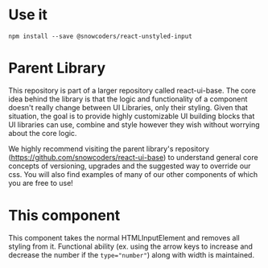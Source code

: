 # Use it
`npm install --save @snowcoders/react-unstyled-input`

# Parent Library
This repository is part of a larger repository called react-ui-base. The core idea behind the library is that the logic and functionality of a component doesn't really change between UI Libraries, only their styling. Given that situation, the goal is to provide highly customizable UI building blocks that UI libraries can use, combine and style however they wish without worrying about the core logic.

We highly recommend visiting the parent library's repository (https://github.com/snowcoders/react-ui-base) to understand general core concepts of versioning, upgrades and the suggested way to override our css. You will also find examples of many of our other components of which you are free to use! 

# This component
This component takes the normal HTMLInputElement and removes all styling from it. Functional ability (ex. using the arrow keys to increase and decrease the number if the `type="number"`) along with width is maintained.